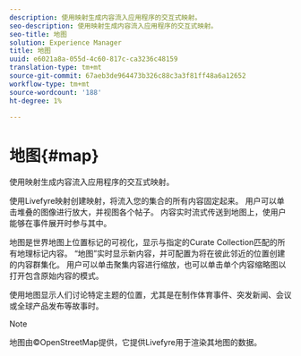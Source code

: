 ```yaml
---
description: 使用映射生成内容流入应用程序的交互式映射。
seo-description: 使用映射生成内容流入应用程序的交互式映射。
seo-title: 地图
solution: Experience Manager
title: 地图
uuid: e6021a8a-055d-4c60-817c-ca3236c48159
translation-type: tm+mt
source-git-commit: 67aeb3de964473b326c88c3a3f81ff48a6a12652
workflow-type: tm+mt
source-wordcount: '188'
ht-degree: 1%

---
```



# 地图{#map}

使用映射生成内容流入应用程序的交互式映射。

使用Livefyre映射创建映射，将流入您的集合的所有内容固定起来。 用户可以单击堆叠的图像进行放大，并视图各个帖子。 内容实时流式传送到地图上，使用户能够在事件展开时参与其中。

地图是世界地图上位置标记的可视化，显示与指定的Curate Collection匹配的所有地理标记内容。 “地图”实时显示新内容，并可配置为将在彼此邻近的位置创建的内容群集化。 用户可以单击聚集内容进行缩放，也可以单击单个内容缩略图以打开包含原始内容的模式。

使用地图显示人们讨论特定主题的位置，尤其是在制作体育事件、突发新闻、会议或全球产品发布等故事时。

>[!NOTE]
>
>地图由©OpenStreetMap提供，它提供Livefyre用于渲染其地图的数据。


